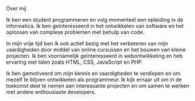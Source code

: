Over mij

Ik ben een student programmeren en volg momenteel een opleiding in de informatica. Ik ben geïnteresseerd in het ontwikkelen van software en het oplossen van complexe problemen met behulp van code.

In mijn vrije tijd ben ik ook actief bezig met het verbeteren van mijn vaardigheden door middel van online cursussen en het bouwen van kleine projecten. Ik ben voornamelijk geïnteresseerd in webontwikkeling en heb ervaring met talen zoals HTML, CSS, JavaScript en PHP.

Ik ben gemotiveerd om mijn kennis en vaardigheden te verdiepen en om mezelf te blijven ontwikkelen als programmeur. Ik kijk ernaar uit om in de toekomst deel te nemen aan interessante projecten en om samen te werken met andere enthousiaste developers.
